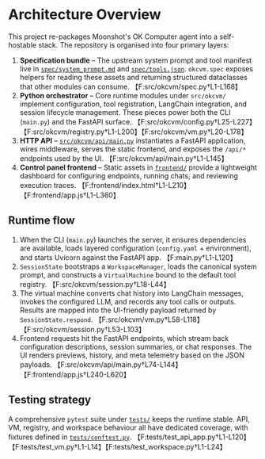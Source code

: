 # Architecture Overview

This project re-packages Moonshot's OK Computer agent into a self-hostable
stack. The repository is organised into four primary layers:

1. **Specification bundle** – The upstream system prompt and tool manifest live
   in [`spec/system_prompt.md`](../spec/system_prompt.md) and
   [`spec/tools.json`](../spec/tools.json). `okcvm.spec` exposes helpers for
   reading these assets and returning structured dataclasses that other modules
   can consume. 【F:src/okcvm/spec.py†L1-L168】
2. **Python orchestrator** – Core runtime modules under `src/okcvm/` implement
   configuration, tool registration, LangChain integration, and session
   lifecycle management. These pieces power both the CLI (`main.py`) and the
   FastAPI surface. 【F:src/okcvm/config.py†L25-L227】【F:src/okcvm/registry.py†L1-L200】【F:src/okcvm/vm.py†L20-L178】
3. **HTTP API** – [`src/okcvm/api/main.py`](../src/okcvm/api/main.py) instantiates
   a FastAPI application, wires middleware, serves the static frontend, and
   exposes the `/api/*` endpoints used by the UI. 【F:src/okcvm/api/main.py†L1-L145】
4. **Control panel frontend** – Static assets in [`frontend/`](../frontend)
   provide a lightweight dashboard for configuring endpoints, running chats, and
   reviewing execution traces. 【F:frontend/index.html†L1-L210】【F:frontend/app.js†L1-L360】

## Runtime flow

1. When the CLI (`main.py`) launches the server, it ensures dependencies are
   available, loads layered configuration (`config.yaml` + environment), and
   starts Uvicorn against the FastAPI app. 【F:main.py†L1-L120】
2. `SessionState` bootstraps a `WorkspaceManager`, loads the canonical system
   prompt, and constructs a `VirtualMachine` bound to the default tool registry.
   【F:src/okcvm/session.py†L18-L44】
3. The virtual machine converts chat history into LangChain messages, invokes the
   configured LLM, and records any tool calls or outputs. Results are mapped into
   the UI-friendly payload returned by `SessionState.respond`. 【F:src/okcvm/vm.py†L58-L118】【F:src/okcvm/session.py†L53-L103】
4. Frontend requests hit the FastAPI endpoints, which stream back configuration
   descriptions, session summaries, or chat responses. The UI renders previews,
   history, and meta telemetry based on the JSON payloads. 【F:src/okcvm/api/main.py†L74-L144】【F:frontend/app.js†L240-L620】

## Testing strategy

A comprehensive `pytest` suite under [`tests/`](../tests) keeps the runtime
stable. API, VM, registry, and workspace behaviour all have dedicated coverage,
with fixtures defined in [`tests/conftest.py`](../tests/conftest.py). 【F:tests/test_api_app.py†L1-L120】【F:tests/test_vm.py†L1-L14】【F:tests/test_workspace.py†L1-L24】
